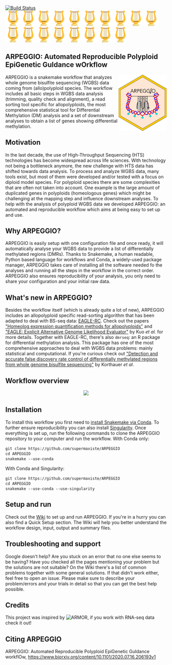 [![Build Status](https://travis-ci.com/supermaxiste/ARPEGGIO.svg?token=auqzHDuyLxkuTyyxwdvA&branch=master)](https://travis-ci.com/supermaxiste/ARPEGGIO) \
<img src="images/harp.png" height="48"><img src="images/harp.png" height="48"><img src="images/harp.png" height="48"><img src="images/harp.png" height="48"><img src="images/harp.png" height="48"><img src="images/harp.png" height="48"><img src="images/harp.png" height="48"><img src="images/harp.png" height="48"><img src="images/harp.png" height="48"><img src="images/harp.png" height="48"><img src="images/harp.png" height="48"><img src="images/harp.png" height="48"><img src="images/harp.png" height="48"><img src="images/harp.png" height="48"><img src="images/harp.png" height="48"><img src="images/harp.png" height="48"><img src="images/harp.png" height="48"><img src="images/harp.png" height="48">

## ARPEGGIO: Automated Reproducible Polyploid EpiGenetic GuIdance wOrkflow

<img align="right" width="150" height="177" src="images/sticker_try5.png">

ARPEGGIO is a snakemake workflow that analyzes whole genome bisulfite sequencing (WGBS) data coming from (allo)polyploid species. The workflow includes all basic steps in WGBS data analysis (trimming, quality check and alignment), a read sorting tool specific for allopolyploids, the most comprehensive statistical tool for Differential Methylation (DM) analysis and a set of downstream analyses to obtain a list of genes showing differential methylation.

## Motivation

In the last decade, the use of High-Throughput Sequencing (HTS) technologies has become widespread across life sciences. With technology not being a bottleneck anymore, the new challenge with HTS data has shifted towards data analysis.
To process and analyze WGBS data, many tools exist, but most of them were developed and/or tested with a focus on diploid model species. For polyploid species there are some complexities that are often not taken into account. One example is the large amount of duplicated genes in polyploids (homeologous genes) which might be challenging at the mapping step and influence downstream analyses.
To help with the analysis of polyploid WGBS data we developed ARPEGGIO: an automated and reproducible workflow which aims at being easy to set up and use.

## Why ARPEGGIO?

ARPEGGIO is easily setup with one configuration file and once ready, it will automatically analyse your WGBS data to provide a list of differentially methylated regions (DMRs). Thanks to Snakemake, a human readable, Python based language for workflows and Conda, a widely-used package manager, ARPEGGIO takes care of installing all the software needed fo the analyses and running all the steps in the workflow in the correct order. ARPEGGIO also ensures reproducibility of your analysis, you only need to share your configuration and your initial raw data.

## What's new in ARPEGGIO?

Besides the workflow itself (which is already quite a lot of new), ARPEGGIO includes an allopolyploid specific read-sorting algorithm that has been adapted to deal with BS-seq data: [EAGLE-RC](https://github.com/tony-kuo/eagle). Check out the papers ["Homeolog expression quantification methods for allopolyploids"](https://doi.org/10.1093/bib/bby121) and ["EAGLE: Explicit Alternative Genome Likelihood Evaluator"](https://doi.org/10.1186/s12920-018-0342-1) by Kuo _et al._ for more details. Together with EAGLE-RC, there's also `dmrseq`: an R package for differential methylation analysis. This package has one of the most comprehensive approaches to deal with WGBS data problems: mainly statistical and computational. If you're curious check out ["Detection and accurate false discovery rate control of differentially methylated regions from whole genome bisulfite sequencing"](https://doi.org/10.1093/biostatistics/kxy007) by Korthauer _et al_.

## Workflow overview

<p align="center">
  <img src="images/Workflow_paper.png">
</p>

## Installation

To install this workflow you first need to [install Snakemake via Conda](https://snakemake.readthedocs.io/en/stable/getting_started/installation.html). To further ensure reproducibility you can also install [Singularity](http://singularity.lbl.gov/). Once everything is set up, run the following commands to clone the ARPEGGIO repository to your computer and run the workflow. With Conda only:

```
git clone https://github.com/supermaxiste/ARPEGGIO
cd ARPEGGIO
snakemake --use-conda
```

With Conda and Singularity:

```
git clone https://github.com/supermaxiste/ARPEGGIO
cd ARPEGGIO
snakemake --use-conda --use-singularity
```

## Setup and run

Check out the [Wiki](https://github.com/supermaxiste/ARPEGGIO/wiki) to set up and run ARPEGGIO. If you're in a hurry you can also find a Quick Setup section. The Wiki will help you better understand the workflow design, input, output and summary files.

## Troubleshooting and support

Google doesn't help? Are you stuck on an error that no one else seems to be having? Have you checked all the pages mentioning your problem but the solutions are not suitable? On the Wiki there's a list of common problems together with some general solutions. If that didn't work either, feel free to open an issue. Please make sure to describe your problem/errors and your trials in detail so that you can get the best help possible.

## Credits

This project was inspired by ![ARMOR](https://github.com/csoneson/ARMOR), if you work with RNA-seq data check it out!

## Citing ARPEGGIO

ARPEGGIO: Automated Reproducible Polyploid EpiGenetic GuIdance workflOw, https://www.biorxiv.org/content/10.1101/2020.07.16.206193v1
